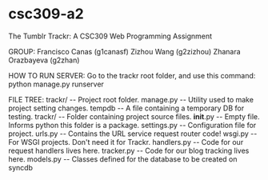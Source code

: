 csc309-a2
=========

The Tumblr Trackr: A CSC309 Web Programming Assignment

GROUP:
Francisco Canas (g1canasf)
Zizhou Wang (g2zizhou)
Zhanara Orazbayeva (g2zhan)

HOW TO RUN SERVER:
Go to the trackr root folder, and use this command:
python manage.py runserver

FILE TREE:
 trackr/ -- Project root folder.
	manage.py -- Utility used to make project setting changes.
	tempdb -- A file containing a temporary DB for testing.
	trackr/ -- Folder containing project source files.
		__init__.py -- Empty file. Informs python this folder is a package.
		settings.py -- Configuration file for project.
		urls.py -- Contains the URL service request router code!
		wsgi.py -- For WSGI projects. Don't need it for Trackr.
		handlers.py -- Code for our request handlers lives here.
		tracker.py -- Code for our blog tracking lives here.
		models.py -- Classes defined for the database to be created on syncdb



	
